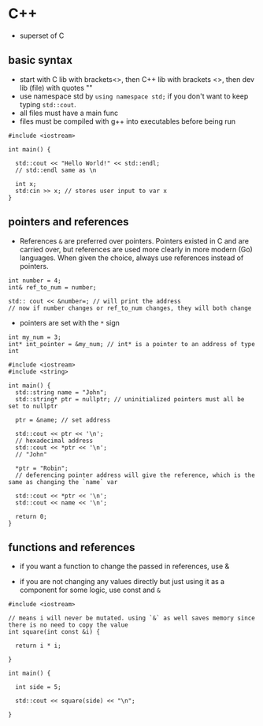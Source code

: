 # C++

- superset of C

## basic syntax

- start with C lib with brackets<>, then C++ lib with brackets <>, then dev lib (file) with quotes ""
- use namespace std by `using namespace std;` if you don't want to keep typing `std::cout`.
- all files must have a main func
- files must be compiled with g++ into executables before being run

```
#include <iostream>

int main() {

  std::cout << "Hello World!" << std::endl;
  // std::endl same as \n

  int x;
  std:cin >> x; // stores user input to var x
}

```

## pointers and references

- References `&` are preferred over pointers. Pointers existed in C and are carried over, but references are used more clearly in more modern (Go) languages. When given the choice, always use references instead of pointers.

```
int number = 4;
int& ref_to_num = number;

std:: cout << &number=; // will print the address
// now if number changes or ref_to_num changes, they will both change
```

- pointers are set with the `*` sign

```
int my_num = 3;
int* int_pointer = &my_num; // int* is a pointer to an address of type int
```

```
#include <iostream>
#include <string>

int main() {
  std::string name = "John";
  std::string* ptr = nullptr; // uninitialized pointers must all be set to nullptr

  ptr = &name; // set address

  std::cout << ptr << '\n';
  // hexadecimal address
  std::cout << *ptr << '\n';
  // "John"

  *ptr = "Robin";
  // deferencing pointer address will give the reference, which is the same as changing the `name` var

  std::cout << *ptr << '\n';
  std::cout << name << '\n';

  return 0;
}

```

## functions and references

- if you want a function to change the passed in references, use &

- if you are not changing any values directly but just using it as a component for some logic, use const and `&`

```
#include <iostream>

// means i will never be mutated. using `&` as well saves memory since there is no need to copy the value
int square(int const &i) {

  return i * i;

}

int main() {

  int side = 5;

  std::cout << square(side) << "\n";

}

```
